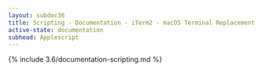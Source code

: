 ```yaml
---
layout: subdoc36
title: Scripting - Documentation - iTerm2 - macOS Terminal Replacement
active-state: documentation
subhead: Applescript
---
```

{% include 3.6/documentation-scripting.md %}
